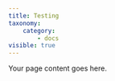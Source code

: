 ```yaml
---
title: Testing
taxonomy:
    category:
        - docs
visible: true
---
```


Your page content goes here.